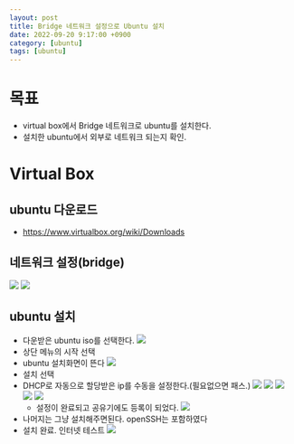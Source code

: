 ```yaml
---
layout: post
title: Bridge 네트워크 설정으로 Ubuntu 설치
date: 2022-09-20 9:17:00 +0900
category: [ubuntu]
tags: [ubuntu]
---
```


# 목표
 * virtual box에서 Bridge 네트워크로 ubuntu를 설치한다.
 * 설치한 ubuntu에서 외부로 네트워크 되는지 확인.

# Virtual Box
## ubuntu 다운로드
   * https://www.virtualbox.org/wiki/Downloads
## 네트워크 설정(bridge)
   ![](/public/img/post/2022/kafka_1zk1kafka_ansible/setting.png)
   ![](/public/img/post/2022/kafka_1zk1kafka_ansible/network_bridge.png)
## ubuntu 설치
* 다운받은 ubuntu iso를 선택한다.
   ![](/public/img/post/2022/kafka_1zk1kafka_ansible/ide.png)
* 상단 메뉴의 시작 선택
* ubuntu 설치화면이 뜬다
   ![](/public/img/post/2022/kafka_1zk1kafka_ansible/ubuntu_01.png)
* 설치 선택
* DHCP로 자동으로 할당받은 ip를 수동을 설정한다.(필요없으면 패스.)
   ![](/public/img/post/2022/kafka_1zk1kafka_ansible/ubuntu_02.png)
   ![](/public/img/post/2022/kafka_1zk1kafka_ansible/ubuntu_03.png)
   ![](/public/img/post/2022/kafka_1zk1kafka_ansible/ubuntu_04.png)
   ![](/public/img/post/2022/kafka_1zk1kafka_ansible/ubuntu_05.png)
   ![](/public/img/post/2022/kafka_1zk1kafka_ansible/ubuntu_06.png)
  * 설정이 완료되고 공유기에도 등록이 되었다.
   ![](/public/img/post/2022/kafka_1zk1kafka_ansible/iptimes.png)
* 나머지는 그냥 설치해주면된다. openSSH는 포함하였다
* 설치 완료. 인터넷 테스트
   ![](/public/img/post/2022/kafka_1zk1kafka_ansible/ubuntu_internet_ok.png)
